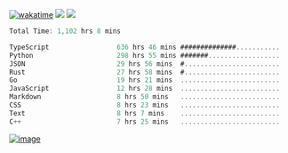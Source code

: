 [![wakatime](https://wakatime.com/badge/user/00eead22-fb14-4dd0-ab8a-3625cafbd50d.svg)](https://wakatime.com/@00eead22-fb14-4dd0-ab8a-3625cafbd50d)
![](https://komarev.com/ghpvc/?username=flatypus)
![](https://pixel.flatypus.me/flatypus?type=tracker)
<!--START_SECTION:waka-->

```rust
Total Time: 1,102 hrs 8 mins

TypeScript                 636 hrs 46 mins ##############...........   57.55 %
Python                     298 hrs 55 mins #######..................   27.02 %
JSON                       29 hrs 56 mins  #........................   02.71 %
Rust                       27 hrs 58 mins  #........................   02.53 %
Go                         19 hrs 21 mins  .........................   01.75 %
JavaScript                 12 hrs 28 mins  .........................   01.13 %
Markdown                   8 hrs 50 mins   .........................   00.80 %
CSS                        8 hrs 23 mins   .........................   00.76 %
Text                       8 hrs 7 mins    .........................   00.73 %
C++                        7 hrs 25 mins   .........................   00.67 %
```

<!--END_SECTION:waka-->
[<img alt="image" src="https://github.com/flatypus/flatypus/assets/68029599/0a302dc1-501c-43a0-ae8d-37ec4817f3bd">](https://flatypus.me)

